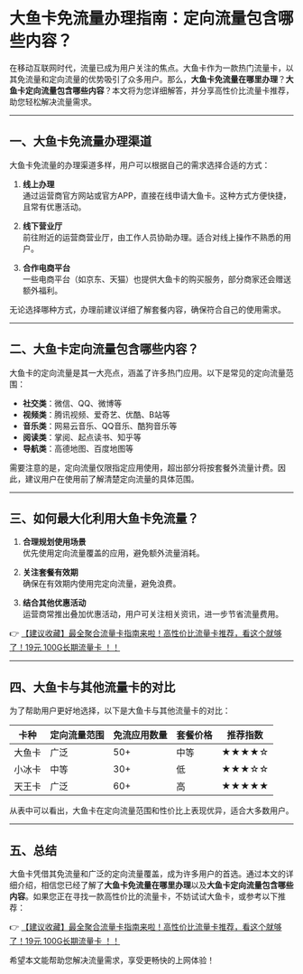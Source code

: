 # 大鱼卡免流量办理指南：定向流量包含哪些内容？

在移动互联网时代，流量已成为用户关注的焦点。大鱼卡作为一款热门流量卡，以其免流量和定向流量的优势吸引了众多用户。那么，**大鱼卡免流量在哪里办理**？**大鱼卡定向流量包含哪些内容**？本文将为您详细解答，并分享高性价比流量卡推荐，助您轻松解决流量需求。

---

## 一、大鱼卡免流量办理渠道

大鱼卡免流量的办理渠道多样，用户可以根据自己的需求选择合适的方式：

1. **线上办理**  
   通过运营商官方网站或官方APP，直接在线申请大鱼卡。这种方式方便快捷，且常有优惠活动。

2. **线下营业厅**  
   前往附近的运营商营业厅，由工作人员协助办理。适合对线上操作不熟悉的用户。

3. **合作电商平台**  
   一些电商平台（如京东、天猫）也提供大鱼卡的购买服务，部分商家还会赠送额外福利。

无论选择哪种方式，办理前建议详细了解套餐内容，确保符合自己的使用需求。

---

## 二、大鱼卡定向流量包含哪些内容？

大鱼卡的定向流量是其一大亮点，涵盖了许多热门应用。以下是常见的定向流量范围：

- **社交类**：微信、QQ、微博等  
- **视频类**：腾讯视频、爱奇艺、优酷、B站等  
- **音乐类**：网易云音乐、QQ音乐、酷狗音乐等  
- **阅读类**：掌阅、起点读书、知乎等  
- **导航类**：高德地图、百度地图等  

需要注意的是，定向流量仅限指定应用使用，超出部分将按套餐外流量计费。因此，建议用户在使用前了解清楚定向流量的具体范围。

---

## 三、如何最大化利用大鱼卡免流量？

1. **合理规划使用场景**  
   优先使用定向流量覆盖的应用，避免额外流量消耗。

2. **关注套餐有效期**  
   确保在有效期内使用完定向流量，避免浪费。

3. **结合其他优惠活动**  
   运营商常推出叠加优惠活动，用户可关注相关资讯，进一步节省流量费用。

👉 [【建议收藏】最全聚合流量卡指南来啦！高性价比流量卡推荐，看这个就够了！19元 100G长期流量卡 ！！](https://bit.ly/Liuliangka)

---

## 四、大鱼卡与其他流量卡的对比

为了帮助用户更好地选择，以下是大鱼卡与其他流量卡的对比：

| 卡种       | 定向流量范围 | 免流应用数量 | 套餐价格 | 推荐指数 |
|------------|--------------|--------------|----------|----------|
| 大鱼卡     | 广泛         | 50+          | 中等     | ★★★★☆    |
| 小冰卡     | 中等         | 30+          | 低       | ★★★☆☆    |
| 天王卡     | 广泛         | 60+          | 高       | ★★★★★    |

从表中可以看出，大鱼卡在定向流量范围和性价比上表现优异，适合大多数用户。

---

## 五、总结

大鱼卡凭借其免流量和广泛的定向流量覆盖，成为许多用户的首选。通过本文的详细介绍，相信您已经了解了**大鱼卡免流量在哪里办理**以及**大鱼卡定向流量包含哪些内容**。如果您正在寻找一款高性价比的流量卡，不妨试试大鱼卡，或参考以下推荐：

👉 [【建议收藏】最全聚合流量卡指南来啦！高性价比流量卡推荐，看这个就够了！19元 100G长期流量卡 ！！](https://bit.ly/Liuliangka)

希望本文能帮助您解决流量需求，享受更畅快的上网体验！
